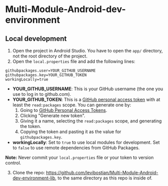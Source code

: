 # Multi-Module-Android-dev-environment

## Local development 

1. Open the project in Android Studio. You have to open the `app/` directory, not the root directory of the project.
2. Open the `local.properties` file and add the following lines:

```
githubpackages.user=YOUR_GITHUB_USERNAME
githubpackages.key=YOUR_GITHUB_TOKEN
workingLocally=true
```

- **YOUR_GITHUB_USERNAME**: This is your GitHub username (the one you use to log in to github.com).
- **YOUR_GITHUB_TOKEN**: This is a [GitHub personal access token](https://github.com/settings/tokens) with at least the `read:packages` scope. You can generate one by:
    1. Going to [GitHub Personal Access Tokens](https://github.com/settings/tokens).
    2. Clicking "Generate new token".
    3. Giving it a name, selecting the `read:packages` scope, and generating the token.
    4. Copying the token and pasting it as the value for `githubpackages.key`.
- **workingLocally**: Set to `true` to use local modules for development. Set to `false` to use remote dependencies from GitHub Packages.

**Note:** Never commit your `local.properties` file or your token to version control.

3. Clone the repo: https://github.com/levibostian/Multi-Module-Android-dev-environment-lib, to the same directory as this repo is inside of. 
